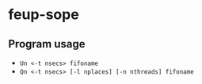 # feup-sope

## Program usage
- `Un <-t nsecs> fifoname`
- `Qn <-t nsecs> [-l nplaces] [-n nthreads] fifoname`
